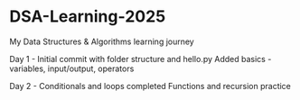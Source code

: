 # DSA-Learning-2025
My Data Structures &amp; Algorithms learning journey


Day 1 - Initial commit with folder structure and hello.py
        Added basics - variables, input/output, operators

Day 2 - Conditionals and loops completed
        Functions and recursion practice
